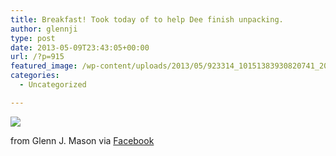 ```yaml
---
title: Breakfast! Took today of to help Dee finish unpacking.
author: glennji
type: post
date: 2013-05-09T23:43:05+00:00
url: /?p=915
featured_image: /wp-content/uploads/2013/05/923314_10151383930820741_2027254099_n.jpg
categories:
  - Uncategorized

---
```

<div>
  <img src='/wp-content/uploads/2013/05/923314_10151383930820741_2027254099_n.jpg' style='max-width:600px;' /></p> 
  
  <div>
    from Glenn J. Mason via <a href="http://www.facebook.com/photo.php?fbid=10151383930820741&#038;set=a.10150907445480741.408542.551785740&#038;type=1">Facebook</a>
  </div>
</div>
